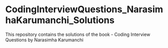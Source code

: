 # CodingInterviewQuestions_NarasimhaKarumanchi_Solutions
This repository contains the solutions of the book - Coding Interview Questions by Narasimha Karumanchi
